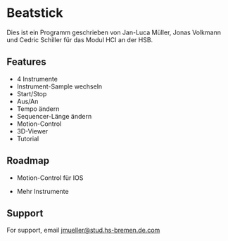 
# Beatstick

Dies ist ein Programm geschrieben von Jan-Luca Müller, Jonas Volkmann und Cedric Schiller für das Modul HCI an der HSB.

## Features

- 4 Instrumente
- Instrument-Sample wechseln
- Start/Stop
- Aus/An
- Tempo ändern
- Sequencer-Länge ändern
- Motion-Control
- 3D-Viewer
- Tutorial


## Roadmap

- Motion-Control für IOS

- Mehr Instrumente


## Support

For support, email jmueller@stud.hs-bremen.de.com

